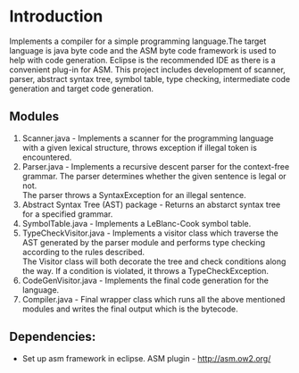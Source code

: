 # Introduction
Implements a compiler for a simple programming language.The target 
language is java byte code and the ASM byte code framework is used to help with
code generation. Eclipse is the recommended IDE as there is a convenient plug-in for ASM.
This project includes development of scanner, parser, abstract syntax tree, symbol table, 
type checking, intermediate code generation and target code generation. 

## Modules
1. Scanner.java - Implements a scanner for the programming language with a given lexical structure, throws exception if illegal token is encountered.
1. Parser.java -  Implements a recursive descent parser for the context-free grammar. The parser determines whether the given sentence is legal or not.  
                  The parser throws a SyntaxException for an illegal sentence.
1. Abstract Syntax Tree (AST) package - Returns an abstarct syntax tree for a specified grammar.
1. SymbolTable.java - Implements a LeBlanc-Cook symbol table. 
1. TypeCheckVisitor.java - Implements a visitor class which traverse the AST generated by the parser module and performs type checking according to the rules described.   
                           The Visitor class will both decorate the tree and check conditions along the way.  If a condition is violated, it throws a TypeCheckException.
1. CodeGenVisitor.java - Implements the final code generation for the language.
1. Compiler.java - Final wrapper class which runs all the above mentioned modules and writes the final output which is the bytecode.

## Dependencies:
* Set up asm framework in eclipse.
  ASM plugin - http://asm.ow2.org/
